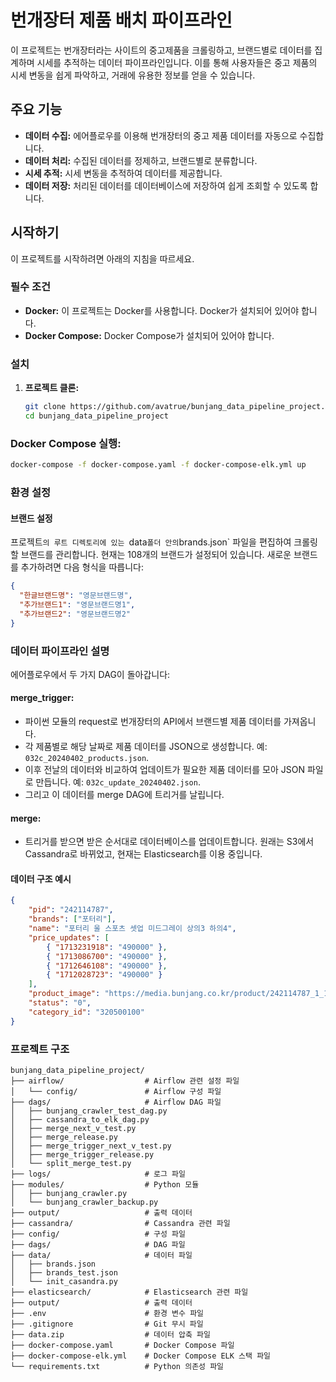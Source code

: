 # 번개장터 제품 배치 파이프라인

이 프로젝트는 번개장터라는 사이트의 중고제품을 크롤링하고, 브랜드별로 데이터를 집계하며 시세를 추적하는 데이터 파이프라인입니다. 이를 통해 사용자들은 중고 제품의 시세 변동을 쉽게 파악하고, 거래에 유용한 정보를 얻을 수 있습니다.

## 주요 기능

- **데이터 수집:** 에어플로우를 이용해 번개장터의 중고 제품 데이터를 자동으로 수집합니다.
- **데이터 처리:** 수집된 데이터를 정제하고, 브랜드별로 분류합니다.
- **시세 추적:** 시세 변동을 추적하여 데이터를 제공합니다.
- **데이터 저장:** 처리된 데이터를 데이터베이스에 저장하여 쉽게 조회할 수 있도록 합니다.

## 시작하기

이 프로젝트를 시작하려면 아래의 지침을 따르세요.

### 필수 조건

- **Docker:** 이 프로젝트는 Docker를 사용합니다. Docker가 설치되어 있어야 합니다.
- **Docker Compose:** Docker Compose가 설치되어 있어야 합니다.

### 설치

1. **프로젝트 클론:**
   ```bash
   git clone https://github.com/avatrue/bunjang_data_pipeline_project.git
   cd bunjang_data_pipeline_project

### Docker Compose 실행:
```bash
docker-compose -f docker-compose.yaml -f docker-compose-elk.yml up
```

### 환경 설정

#### 브랜드 설정
프로젝트`의 루트 디렉토리에 있는 `data` 폴더 안의 `brands.json` 파일을 편집하여 크롤링할 브랜드를 관리합니다. 현재는 108개의 브랜드가 설정되어 있습니다. 새로운 브랜드를 추가하려면 다음 형식을 따릅니다:

```json
{
  "한글브랜드명": "영문브랜드명",
  "추가브랜드1": "영문브랜드명1",
  "추가브랜드2": "영문브랜드명2"
}
```
### 데이터 파이프라인 설명

에어플로우에서 두 가지 DAG이 돌아갑니다:

#### merge_trigger:

- 파이썬 모듈의 request로 번개장터의 API에서 브랜드별 제품 데이터를 가져옵니다.
- 각 제품별로 해당 날짜로 제품 데이터를 JSON으로 생성합니다. 예: `032c_20240402_products.json`.
- 이후 전날의 데이터와 비교하여 업데이트가 필요한 제품 데이터를 모아 JSON 파일로 만듭니다. 예: `032c_update_20240402.json`.
- 그리고 이 데이터를 merge DAG에 트리거를 날립니다.

#### merge:

- 트리거를 받으면 받은 순서대로 데이터베이스를 업데이트합니다. 원래는 S3에서 Cassandra로 바뀌었고, 현재는 Elasticsearch를 이용 중입니다.

#### 데이터 구조 예시

```json
{
    "pid": "242114787",
    "brands": ["포터리"],
    "name": "포터리 울 스포츠 셋업 미드그레이 상의3 하의4",
    "price_updates": [
        { "1713231918": "490000" },
        { "1713086700": "490000" },
        { "1712646108": "490000" },
        { "1712028723": "490000" }
    ],
    "product_image": "https://media.bunjang.co.kr/product/242114787_1_1709899870_w{res}.jpg",
    "status": "0",
    "category_id": "320500100"
}
```

### 프로젝트 구조

```plaintext
bunjang_data_pipeline_project/
├── airflow/                  # Airflow 관련 설정 파일
│   └── config/               # Airflow 구성 파일
├── dags/                     # Airflow DAG 파일
│   ├── bunjang_crawler_test_dag.py
│   ├── cassandra_to_elk_dag.py
│   ├── merge_next_v_test.py
│   ├── merge_release.py
│   ├── merge_trigger_next_v_test.py
│   ├── merge_trigger_release.py
│   └── split_merge_test.py
├── logs/                     # 로그 파일
├── modules/                  # Python 모듈
│   ├── bunjang_crawler.py
│   └── bunjang_crawler_backup.py
├── output/                   # 출력 데이터
├── cassandra/                # Cassandra 관련 파일
├── config/                   # 구성 파일
├── dags/                     # DAG 파일
├── data/                     # 데이터 파일
│   ├── brands.json
│   ├── brands_test.json
│   └── init_casandra.py
├── elasticsearch/            # Elasticsearch 관련 파일
├── output/                   # 출력 데이터
├── .env                      # 환경 변수 파일
├── .gitignore                # Git 무시 파일
├── data.zip                  # 데이터 압축 파일
├── docker-compose.yaml       # Docker Compose 파일
├── docker-compose-elk.yml    # Docker Compose ELK 스택 파일
└── requirements.txt          # Python 의존성 파일
```


